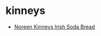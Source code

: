# kinneys

 * [Noreen Kinneys Irish Soda Bread](index/n/noreen-kinneys-irish-soda-bread-241956.json)
